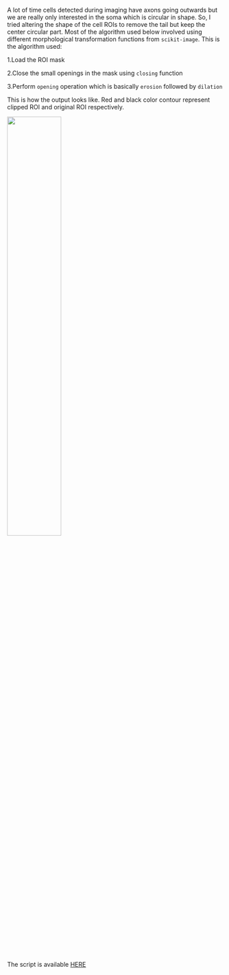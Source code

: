 A lot of time cells detected during imaging have axons going outwards but we are really only interested in the soma which is circular in shape. 
So, I tried altering the shape of the cell ROIs to remove the tail but keep the center circular part. Most of the algorithm used 
below involved using different morphological transformation functions from `scikit-image`. This is the algorithm used:

1.Load the ROI mask

2.Close the small openings in the mask using `closing` function

3.Perform `opening` operation which is basically `erosion` followed by `dilation`

This is how the output looks like. Red and black color contour represent clipped ROI and original ROI respectively.

<img src="https://rajatsaxena.github.io//images//combined_roi.png" width="50%" height="50%">

The script is available [HERE](https://github.com/rajatsaxena/suite2p_utils/blob/master/roi_shape_correction.py)
